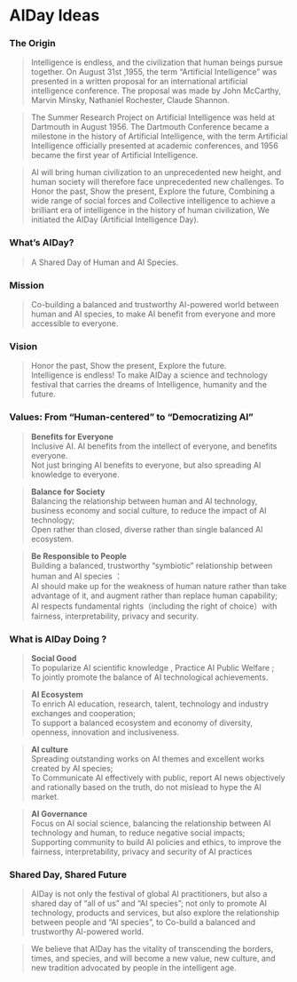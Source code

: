 # AIDay Ideas

### The Origin

> Intelligence is endless, and the civilization that human beings pursue together. On August 31st  ,1955, the term “Artificial Intelligence” was presented in a written proposal for an international artificial intelligence conference. The proposal was made by John McCarthy, Marvin Minsky, Nathaniel Rochester, Claude Shannon.

> The Summer Research Project on Artificial Intelligence was held at Dartmouth in August 1956. The Dartmouth Conference became a milestone in the history of Artificial Intelligence, with the term Artificial Intelligence officially presented at academic conferences, and 1956 became the first year of Artificial Intelligence.

> AI will bring human civilization to an unprecedented new height, and human society will therefore face unprecedented new challenges. To Honor the past, Show the present, Explore the future, Combining a wide range of social forces and Collective intelligence to achieve a brilliant era of intelligence in the history of human civilization, We initiated the AIDay (Artificial Intelligence Day).

### What’s AIDay?
> A Shared Day of Human and AI Species.

### Mission
> Co-building a balanced and trustworthy AI-powered world between human and AI species, to make AI benefit from everyone and more accessible to everyone.

### Vision
> Honor the past, Show the present, Explore the future.<br/>
> Intelligence is endless! To make AIDay a science and technology festival that carries the dreams of Intelligence, humanity and the future.

### Values: From “Human-centered” to “Democratizing AI”

> **Benefits for Everyone** <br/>
Inclusive AI. AI benefits from the intellect of everyone, and benefits everyone.<br/>
Not just bringing  AI benefits to everyone, but also spreading AI knowledge to everyone.

> <strong>Balance for Society</strong><br/>
Balancing the relationship between human and AI technology, business economy and social culture, to reduce the impact of AI technology;<br/>
Open rather than closed, diverse rather than single balanced Al ecosystem.

> **Be Responsible to People**<br/>
Building a balanced, trustworthy “symbiotic” relationship between human and AI species ：<br/>
AI should make up for the weakness of human nature rather than take advantage of it, and augment rather than replace human capability;<br/> 
AI respects fundamental rights（including the right of choice）with fairness, interpretability, privacy and security.

### What is AIDay Doing ?

> <strong>Social Good</strong><br/>
To popularize AI scientific knowledge , Practice AI Public Welfare ;<br/>
To jointly promote the balance of AI technological achievements. 

> <strong>AI Ecosystem</strong><br/>
To enrich AI education, research, talent, technology and industry exchanges and cooperation;<br/>
To support a balanced ecosystem and economy of diversity, openness, innovation and inclusiveness.

> <strong>AI culture</strong><br/>
Spreading outstanding works on AI themes and excellent works created by AI species;<br/>
To Communicate AI effectively with public, report  AI news objectively and rationally based on the truth, do not mislead to hype the AI market.

> <strong>AI Governance</strong><br/> 
Focus on AI social science, balancing the relationship between AI technology and human, to reduce negative social impacts; <br/>
Supporting community to build AI policies and ethics, to improve the fairness, interpretability, privacy 
and security of AI practices

### Shared Day, Shared Future

> AIDay is not only the festival of global  AI practitioners, but also a shared day of “all of us” and “AI species”; not only to promote AI technology, products and services, but also explore the relationship between people and “AI species”, to Co-build a balanced and trustworthy AI-powered world. 

> We believe that AIDay has the vitality of transcending the borders, times, and species, and will become a new value, new culture, and new tradition advocated by people in the intelligent age.
